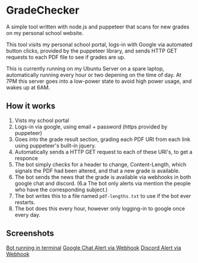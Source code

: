 # GradeChecker

A simple tool written with node.js and puppeteer that scans for new grades on my personal school website.

This tool visits my personal school portal, logs-in with Google via automated button clicks, provided by the puppeteer library, and sends HTTP GET requests to each PDF file to see if grades are up.

This is currently running on my Ubuntu Server on a spare laptop, automatically running every hour or two depening on the time of day. At 7PM this server goes into a low-power state to avoid high power usage, and wakes up at 6AM.

## How it works
1. Vists my school portal
2. Logs-in via google, using email + password (https provided by puppeteer)
3. Goes into the grade result section, grading each PDF URI from each <a> link using puppeteer's built-in jquery.
4. Automatically sends a HTTP GET request to each of these URI's, to get a responce
5. The bot simply checks for a header to change, Content-Length, which signals the PDF had been altered, and that a new grade is available.
6. The bot sends the news that the grade is available via webhooks in both google chat and discord.
(6.a The bot only alerts via mention the people who have the corresponding subject.)
7. The bot writes this to a file named `pdf-lengths.txt` to use if the bot ever restarts.
8. The bot does this every hour, however only logging-in to google once every day.

## Screenshots
[Bot running in terminal](/terminal.png)
[Google Chat Alert via Webhook](/google_chat_alert.png) 
[Discord Alert via Webhook](/discord_alert.png) 